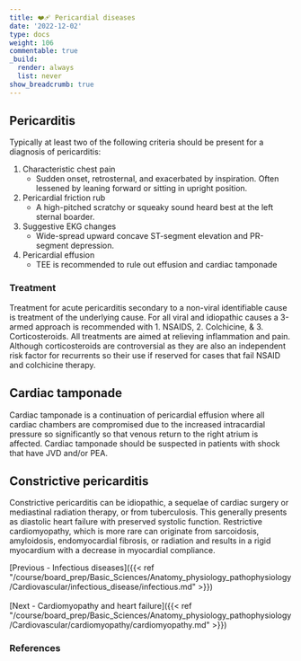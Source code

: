 ```yaml
---
title: ❤️‍🩹 Pericardial diseases
date: '2022-12-02'
type: docs
weight: 106
commentable: true
_build:
  render: always
  list: never
show_breadcrumb: true
---
```



## Pericarditis
Typically at least two of the following criteria should be present for a diagnosis of pericarditis:
1. Characteristic chest pain
    - Sudden onset, retrosternal, and exacerbated by inspiration.  Often lessened by leaning forward or sitting in upright position.
2. Pericardial friction rub
    - A high-pitched scratchy or squeaky sound heard best at the left sternal boarder.
3. Suggestive EKG changes
    - Wide-spread upward concave ST-segment elevation and PR-segment depression.
4. Pericardial effusion
    - TEE is recommended to rule out effusion and cardiac tamponade

### Treatment
Treatment for acute pericarditis secondary to a non-viral identifiable cause is treatment of the underlying cause.  For all viral and idiopathic causes a 3-armed approach is recommended with 1.  NSAIDS, 2. Colchicine, & 3. Corticosteroids.  All treatments are aimed at relieving inflammation and pain.  Although corticosteroids are controversial as they are also an independent risk factor for recurrents so their use if reserved for cases that fail NSAID and colchicine therapy.



## Cardiac tamponade
Cardiac tamponade is a continuation of pericardial effusion where all cardiac chambers are compromised due to the increased intracardial pressure so significantly so that venous return to the right atrium is affected.  Cardiac tamponade should be suspected in patients with shock that have JVD and/or PEA.



## Constrictive pericarditis
Constrictive pericarditis can be idiopathic, a sequelae of cardiac surgery or mediastinal radiation therapy, or from tuberculosis.  This generally presents as diastolic heart failure with preserved systolic function.  Restrictive cardiomyopathy, which is more rare can originate from sarcoidosis, amyloidosis, endomyocardial fibrosis, or radiation and results in a rigid myocardium with a decrease in myocardial compliance.

[Previous - Infectious diseases]({{< ref "/course/board_prep/Basic_Sciences/Anatomy_physiology_pathophysiology/Cardiovascular/infectious_disease/infectious.md" >}})
<br><br>
[Next - Cardiomyopathy and heart failure]({{< ref "/course/board_prep/Basic_Sciences/Anatomy_physiology_pathophysiology/Cardiovascular/cardiomyopathy/cardiomyopathy.md" >}})

### References

[^1]: <span style="color:blue">Barash PG, Cullen BF, Stoelting RK, Cahalan MK, Stock MC, Ortega R, Sharar SR, Holt NF, eds. Clinical Anesthesia. 8th edition. Wolters Kluwer; 2017.</span>
[^2]: <span style="color:purple">Chestnut DH, Wong CA, Tsen LC, Ngan Kee WD, Beilin Y, Mhyre JM, Bateman BT, eds. 6th edition. Elsevier; 2020.</span>
[^3]: <span style="color:pink">Coté CJ, Lerman J, Anderson BJ. Coté and Lerman's A Practice of Anesthesia for Infants and Children. 6th edition. Elsevier; 2018.</span>
[^4]: <span style="color:brown">Ehrenwerth J, Eisenkraft J, Berry J, eds. Anesthesia Equipment: Principles and Applications. 3rd edition. Elsevier; 2020.</span>
[^5]: <span style="color:green">Farag E, Mounir-Soliman L, Brown DL. Brown's Atlas of Regional Anesthesia. 6th edition. Elsevier; 2020.</span>
[^6]: <span style="color:red">Flood P, Rathmell JP, Urman RD, eds. Stoelting's Pharmacology & Physiology in Anesthetic Practice. 6th edition. Wolters Kluwer; 2021.</span>
[^7]: <span style="color:yellow">Foster SD, Callahan MF, eds. A Professional Study and Resource Guide for the CRNA. 2nd edition. American Association of Nurse Anesthetists; 2011.</span>
[^8]: <span style="color:orange">Gropper MA, Cohen NH, Eriksson LI, Fleisher LA, Leslie K, Wiener-Kronish JP, eds. Miller's Anesthesia (Vols. 1-2). 9th edition. Elsevier; 2019.</span>
[^9]: <span style="color:indigo">Rosenblatt WH, Popescu WM. Master Techniques in Upper and Lower Airway Management. Wolters Kluwer (LWW); 2015.</span>
[^10]: <span style="color:teal">Hall JE, Hall ME. Guyton and Hall Textbook of Medical Physiology. 14th edition. Elsevier; 2020.</span>
[^11]: <span style="color:maroon">Hines RL, Jones SB, eds. Stoelting's Anesthesia and Co-existing Disease. 8th edition. Elsevier; 2021.</span>
[^12]: <span style="color:aquamarine">Jaffe RA, Schmiesing CA, Golianu B. Anesthesiologist's Manual of Surgical Procedures. 6th ed. Wolters Kluwer; 2020.</span>
[^13]: <span style="color:darkgreen">Nagelhout JJ, Elisha S, Heiner JS, eds. Nurse Anesthesia. 7th edition. Elsevier; 2020.</span>